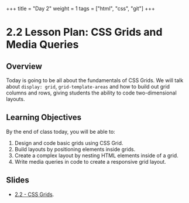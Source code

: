 +++
title = "Day 2"
weight = 1
tags = ["html", "css", "git"] 
+++

# 2.2 Lesson Plan: CSS Grids and Media Queries

## Overview

Today is going to be all about the fundamentals of CSS Grids. We will talk about `display: grid`, `grid-template-areas` and how to build out grid columns and rows, giving students the ability to code two-dimensional layouts.

## Learning Objectives

By the end of class today, you will be able to:

1. Design and code basic grids using CSS Grid.
2. Build layouts by positioning elements inside grids.
3. Create a complex layout by nesting HTML elements inside of a grid.
4. Write media queries in code to create a responsive grid layout.

## Slides

* [2.2 - CSS Grids](https://docs.google.com/presentation/d/1RJeNu1vuXTSfDeC7FuANw5tsLp4FXav0IGiAdgWJ1eo/edit?usp=sharing).